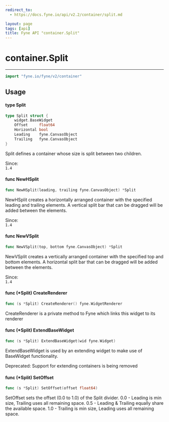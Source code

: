 ```yaml
---
redirect_to:
  - https://docs.fyne.io/api/v2.2/container/split.md

layout: page
tags: [api]
title: Fyne API "container.Split"
---
```



# container.Split
---
```go
import "fyne.io/fyne/v2/container"
```

## Usage

#### type Split

```go
type Split struct {
	widget.BaseWidget
	Offset     float64
	Horizontal bool
	Leading    fyne.CanvasObject
	Trailing   fyne.CanvasObject
}
```

Split defines a container whose size is split between two children.


<div class="since">Since: <code>
1.4</code></div>

#### func  NewHSplit

```go
func NewHSplit(leading, trailing fyne.CanvasObject) *Split
```
NewHSplit creates a horizontally arranged container with the specified leading and trailing elements. A vertical split bar that can be dragged will be added between the elements.


<div class="since">Since: <code>
1.4</code></div>

#### func  NewVSplit

```go
func NewVSplit(top, bottom fyne.CanvasObject) *Split
```
NewVSplit creates a vertically arranged container with the specified top and bottom elements. A horizontal split bar that can be dragged will be added between the elements.


<div class="since">Since: <code>
1.4</code></div>

#### func (*Split) CreateRenderer

```go
func (s *Split) CreateRenderer() fyne.WidgetRenderer
```
CreateRenderer is a private method to Fyne which links this widget to its renderer

#### func (*Split) ExtendBaseWidget

```go
func (s *Split) ExtendBaseWidget(wid fyne.Widget)
```
ExtendBaseWidget is used by an extending widget to make use of BaseWidget functionality.


<div class="deprecated">
Deprecated: Support for extending containers is being removed</div>

#### func (*Split) SetOffset

```go
func (s *Split) SetOffset(offset float64)
```
SetOffset sets the offset (0.0 to 1.0) of the Split divider. 0.0 - Leading is min size, Trailing uses all remaining space. 0.5 - Leading & Trailing equally share the available space. 1.0 - Trailing is min size, Leading uses all remaining space.
